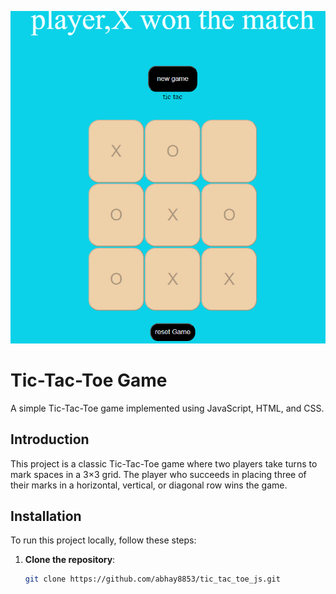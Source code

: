 
![TIC-TAC-TOE](https://github.com/abhay8853/tic_tac_toe_js/blob/267ddf77f72376db7e4f9f3dde5b4070ce8cb8ad/Screenshot%20.png)
# Tic-Tac-Toe Game

A simple Tic-Tac-Toe game implemented using JavaScript, HTML, and CSS.


## Introduction

This project is a classic Tic-Tac-Toe game where two players take turns to mark spaces in a 3×3 grid. The player who succeeds in placing three of their marks in a horizontal, vertical, or diagonal row wins the game.





## Installation

To run this project locally, follow these steps:

1. **Clone the repository**:
   ```sh
   git clone https://github.com/abhay8853/tic_tac_toe_js.git
